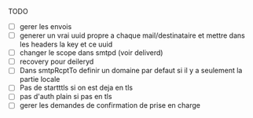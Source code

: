 TODO
- [ ] gerer les envois 
- [ ] generer un vrai uuid propre a chaque mail/destinataire et mettre dans les headers la key et ce uuid
- [ ] changer le scope dans smtpd (voir deliverd)
- [ ] recovery pour deileryd
- [ ] Dans smtpRcptTo definir un domaine par defaut si il y a seulement la partie locale
- [ ] Pas de startttls si on est deja en tls
- [ ] pas d'auth plain si pas en tls
- [ ] gerer les demandes de confirmation de prise en charge